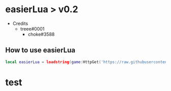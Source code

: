 # easierLua > v0.2

- Credits
  - treee#0001
    - choke#3588

## How to use easierLua
```lua
local easierLua = loadstring(game:HttpGet('https://raw.githubusercontent.com/choke-dev/easierlua/main/EasierLua.lua'))()
```
# test
